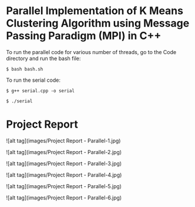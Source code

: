 # Parallel Implementation of K Means Clustering Algorithm using Message Passing Paradigm (MPI) in C++

To run the parallel code for various number of threads, go to the Code directory and run the bash file:
```
$ bash bash.sh
```

To run the serial code:

```
$ g++ serial.cpp -o serial

$ ./serial
```
# Project Report

![alt tag](images/Project Report - Parallel-1.jpg)

![alt tag](images/Project Report - Parallel-2.jpg)

![alt tag](images/Project Report - Parallel-3.jpg)

![alt tag](images/Project Report - Parallel-4.jpg)

![alt tag](images/Project Report - Parallel-5.jpg)

![alt tag](images/Project Report - Parallel-6.jpg)
